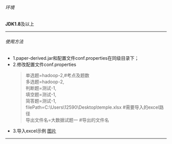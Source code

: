 ###### 环境
**JDK1.8**及以上
- - -
###### 使用方法
* 1.paper-derived.jar和配置文件conf.properties在同级目录下；
* 2.修改配置文件conf.properties
    >单选题=hadoop-2,#考点及题数<br>
      多选题=hadoop-2,<br>
      判断题=测试-1,<br>
      填空题=测试-1,<br>
      简答题=测试-1,<br>
      filePath=C:\\Users\\12590\\Desktop\\temple.xlsx #需要导入的excel路径<br>
      导出文件名=大数据试题一 #导出的文件名
* 3.导入excel示例
    [图片]()
- - -